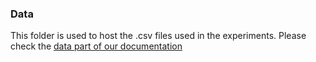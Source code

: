 ### Data
This folder is used to host the .csv files used in the experiments. Please check the [data part of our documentation](https://github.com/atabekis/language-ai?tab=readme-ov-file#data)
